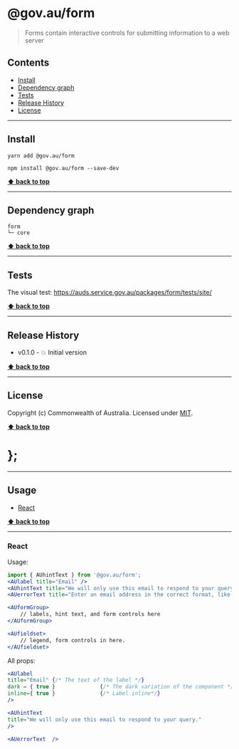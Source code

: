 @gov.au/form
============

> Forms contain interactive controls for submitting information to a web server


## Contents

* [Install](#install)
* [Dependency graph](#dependency-graph)
* [Tests](#tests)
* [Release History](#release-history)
* [License](#license)


----------------------------------------------------------------------------------------------------------------------------------------------------------------


## Install


```shell
yarn add @gov.au/form
```

```shell
npm install @gov.au/form --save-dev
```


**[⬆ back to top](#contents)**


----------------------------------------------------------------------------------------------------------------------------------------------------------------


## Dependency graph

```shell
form
└─ core
```


**[⬆ back to top](#contents)**


----------------------------------------------------------------------------------------------------------------------------------------------------------------


## Tests

The visual test: https://auds.service.gov.au/packages/form/tests/site/


**[⬆ back to top](#contents)**


----------------------------------------------------------------------------------------------------------------------------------------------------------------


## Release History

* v0.1.0 - 💥 Initial version


**[⬆ back to top](#contents)**


----------------------------------------------------------------------------------------------------------------------------------------------------------------


## License

Copyright (c) Commonwealth of Australia.
Licensed under [MIT](https://raw.githubusercontent.com/govau/design-system-components/packages/core/master/LICENSE).


**[⬆ back to top](#contents)**

# };


----------------------------------------------------------------------------------------------------------------------------------------------------------------


## Usage


* [React](#react)


**[⬆ back to top](#contents)**


----------------------------------------------------------------------------------------------------------------------------------------------------------------

### React

Usage:

```jsx
import { AUhintText } from '@gov.au/form';
<AUlabel title="Email" />
<AUhintText title="We will only use this email to respond to your query." />
<AUerrorText title="Enter an email address in the correct format, like name@example.com" />

<AUformGroup>
    // labels, hint text, and form controls here
</AUformGroup>

<AUfieldset>
    // legend, form controls in here.
</AUfieldset>


```

All props:

```jsx
<AUlabel 
title="Email" {/* The text of the label */}
dark = { true }              {/* The dark variation of the component */}
inline={ true }              {/* Label inline*/}
/>

<AUhintText
title="We will only use this email to respond to your query."
/>

<AUerrorText  />

```
